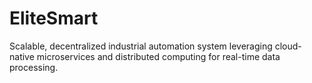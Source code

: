 # EliteSmart
Scalable, decentralized industrial automation system leveraging cloud-native microservices and distributed computing for real-time data processing.
